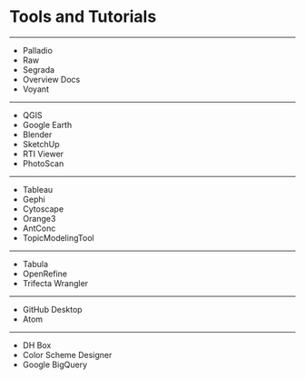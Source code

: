 # Tools and Tutorials

---

* Palladio
* Raw
* Segrada
* Overview Docs
* Voyant

---

* QGIS
* Google Earth
* Blender
* SketchUp
* RTI Viewer
* PhotoScan

---

* Tableau
* Gephi
* Cytoscape
* Orange3
* AntConc
* TopicModelingTool

---

* Tabula
* OpenRefine
* Trifecta Wrangler

---

* GitHub Desktop
* Atom

---

* DH Box
* Color Scheme Designer
* Google BigQuery
